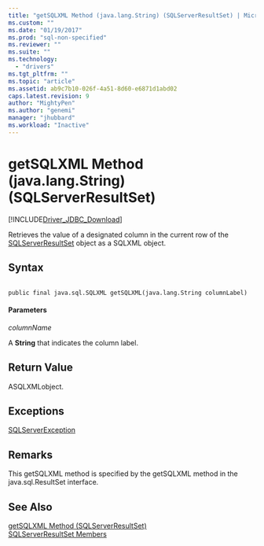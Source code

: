 ```yaml
---
title: "getSQLXML Method (java.lang.String) (SQLServerResultSet) | Microsoft Docs"
ms.custom: ""
ms.date: "01/19/2017"
ms.prod: "sql-non-specified"
ms.reviewer: ""
ms.suite: ""
ms.technology: 
  - "drivers"
ms.tgt_pltfrm: ""
ms.topic: "article"
ms.assetid: ab9c7b10-026f-4a51-8d60-e6871d1abd02
caps.latest.revision: 9
author: "MightyPen"
ms.author: "genemi"
manager: "jhubbard"
ms.workload: "Inactive"
---
```

# getSQLXML Method (java.lang.String) (SQLServerResultSet)
[!INCLUDE[Driver_JDBC_Download](../../../includes/driver_jdbc_download.md)]

  Retrieves the value of a designated column in the current row of the [SQLServerResultSet](../../../connect/jdbc/reference/sqlserverresultset-class.md) object as a SQLXML object.  
  
## Syntax  
  
```  
  
public final java.sql.SQLXML getSQLXML(java.lang.String columnLabel)  
```  
  
#### Parameters  
 *columnName*  
  
 A **String** that indicates the column label.  
  
## Return Value  
 ASQLXMLobject.  
  
## Exceptions  
 [SQLServerException](../../../connect/jdbc/reference/sqlserverexception-class.md)  
  
## Remarks  
 This getSQLXML method is specified by the getSQLXML method in the java.sql.ResultSet interface.  
  
## See Also  
 [getSQLXML Method &#40;SQLServerResultSet&#41;](../../../connect/jdbc/reference/getsqlxml-method-sqlserverresultset.md)   
 [SQLServerResultSet Members](../../../connect/jdbc/reference/sqlserverresultset-members.md)  
  
  
